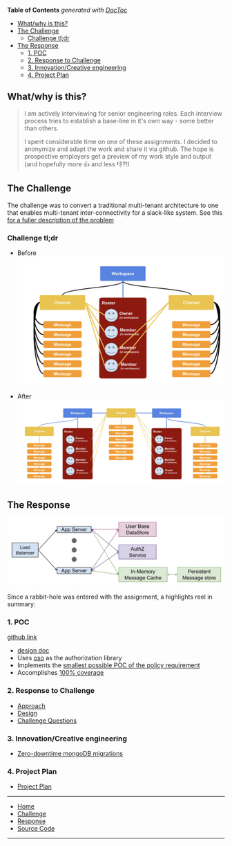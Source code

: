 <!-- START doctoc generated TOC please keep comment here to allow auto update -->
<!-- DON'T EDIT THIS SECTION, INSTEAD RE-RUN doctoc TO UPDATE -->
**Table of Contents**  *generated with [DocToc](https://github.com/thlorenz/doctoc)*

- [What/why is this?](#whatwhy-is-this)
- [The Challenge](#the-challenge)
  - [Challenge tl;dr](#challenge-tldr)
- [The Response](#the-response)
  - [1. POC](#1-poc)
  - [2. Response to Challenge](#2-response-to-challenge)
  - [3. Innovation/Creative engineering](#3-innovationcreative-engineering)
  - [4. Project Plan](#4-project-plan)

<!-- END doctoc generated TOC please keep comment here to allow auto update -->

## What/why is this?
> I am actively interviewing for senior engineering roles.
> Each interview process tries to establish a base-line in it's own way - some better than others.
>
> I spent considerable time on one of these assignments. I decided to anonymize and adapt the work and share it via github.
> The hope is prospective employers get a preview of my work style and output (and hopefully more 👍 and less 👎?!)

## The Challenge
The challenge was to convert a traditional multi-tenant architecture to one that  enables multi-tenant inter-connectivity for a slack-like system.
See this [for a fuller description of the problem](./challenge.md)

### Challenge tl;dr 

- Before
![challenge2](./challenge2.jpg)

- After 
![challenge3](./challenge3.jpg)

## The Response

![app-arch](./app-arch.jpg)

Since a rabbit-hole was entered with the assignment, a highlights reel in summary:

### 1. POC 
  [github link](https://github.com/sramam/work-sample)
  - [design doc](../DESIGN.md)
  - Uses [oso](https://www.osohq.com/) as the authorization library
  - Implements the [smallest possible POC of the policy requirement](../gsb.polar)
  - Accomplishes [100% coverage](../README.md#quality)

### 2. Response to Challenge
  - [Approach](./solution.md#approach)
  - [Design](./solution.md#design)
  - [Challenge Questions](./solution.md#responses-to-followup-questions)

### 3. Innovation/Creative engineering
  - [Zero-downtime mongoDB migrations](./solution.md#1-db-schema-migrations)

### 4. Project Plan
  - [Project Plan](./solution.md#5-migration-plan)

---

- [Home](./index.md) 
- [Challenge](./challenge.md)
- [Response](./solution.md)
- [Source Code](https://github.com/sramam/work-sample)

---
